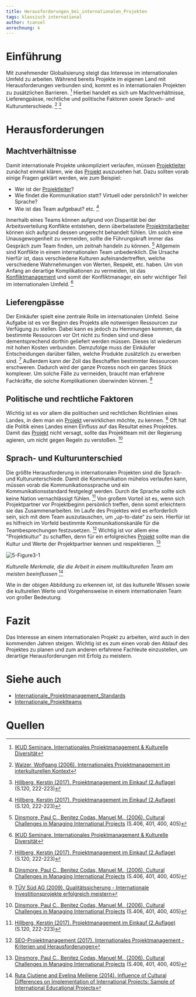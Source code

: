 ```yaml
---
title: Herausforderungen_bei_internationalen_Projekten
tags: klassisch international 
author: tcansel
anrechnung: k 
---
```


# Einführung
Mit zunehmender Globalisierung steigt das Interesse im internationalen Umfeld zu arbeiten. Während bereits Projekte im eigenen Land mit Herausforderungen verbunden sind, kommt es in internationalen Projekten zu zusätzlichen Barrieren. [^1] Hierbei handelt es sich um Machtverhältnisse, Lieferengpässe, rechtliche und politische Faktoren sowie Sprach- und Kulturunterschiede. [^2] [^3]

# Herausforderungen
## Machtverhältnisse
Damit internationale Projekte unkompliziert verlaufen, müssen [Projektleiter](Projektleiter.md) zunächst einmal klären, wie das [Projekt](Projekt.md) auszusehen hat. Dazu sollten vorab einige Fragen geklärt werden, wie zum Beispiel: 
*   Wer ist der [Projektleiter](Projektleiter.md)?
*   Wie findet die Kommunikation statt? Virtuell oder persönlich? In welcher Sprache?
*   Wie ist das Team aufgebaut? etc. [^3] 

Innerhalb eines Teams können aufgrund von Disparität bei der Arbeitsverteilung Konflikte entstehen, denn überbelastete [Projektmitarbeiter](Projektmitarbeiter.md) können sich aufgrund dessen ungerecht behandelt fühlen. Um solch eine Unausgewogenheit zu vermeiden, sollte die Führungskraft immer das Gespräch zum Team finden, um zeitnah handeln zu können. [^4] Allgemein sind Konflikte in einem internationalen Team unbedenklich. Die Ursache hierfür ist, dass verschiedene Kulturen aufeinandertreffen, welche verschiedene Wahrnehmungen von Werten, Respekt, etc. haben. Um von Anfang an derartige Komplikationen zu vermeiden, ist das [Konfliktmanagement](Konfliktmanagement.md) und somit der Konfliktmanager, ein sehr wichtiger Teil im internationalen Umfeld. [^1] 
## Lieferengpässe
Der Einkäufer spielt eine zentrale Rolle im internationalen Umfeld. Seine Aufgabe ist es vor Beginn des Projekts alle notwenigen Ressourcen zur Verfügung zu stellen. Dabei kann es jedoch zu Hemmungen kommen, da bestimmte Ressourcen vor Ort nicht zu finden sind und diese dementsprechend dorthin geliefert werden müssen. Dieses ist wiederum mit hohen Kosten verbunden. Demzufolge muss der Einkäufer Entscheidungen darüber fällen, welche Produkte zusätzlich zu erwerben sind. [^3] Außerdem kann der Zoll das Beschaffen bestimmter Ressourcen erschweren. Dadurch wird der ganze Prozess noch ein ganzes Stück komplexer. Um solche Fälle zu vermeiden, braucht man erfahrene Fachkräfte, die solche Komplikationen überwinden können. [^4] 

## Politische und rechtliche Faktoren
Wichtig ist es vor allem die politischen und rechtlichen Richtlinien eines Landes, in dem man ein [Projekt](Projekt.md) verwirklichen möchte, zu kennen. [^5] Oft hat die Politik eines Landes einen Einfluss auf das Resultat eines Projektes. Damit das [Projekt](Projekt.md) nicht versagt, sollte das Projektteam mit der Regierung agieren, um nicht gegen Regeln zu verstoßen. [^4] 

## Sprach- und Kulturunterschied
Die größte Herausforderung in internationalen Projekten sind die Sprach- und Kulturunterschiede. Damit die Kommunikation mühelos verlaufen kann, müssen vorab die Kommunikationssprache und ein Kommunikationsstandard festgelegt werden. Durch die Sprache sollte sich keine Nation vernachlässigt fühlen. [^3] Von großem Vorteil ist es, wenn sich Projektpartner vor Projektbeginn persönlich treffen, denn somit erleichtern sie das Zusammenarbeiten. Im Laufe des Projektes wird es erforderlich sein, sich mit dem Team auszutauschen, um „up-to-date“ zu sein. Hierfür ist es hilfreich im Vorfeld bestimmte Kommunikationskanäle für die Teambesprechungen festzusetzen. [^6] Wichtig ist vor allem eine "Projektkultur" zu schaffen, denn für ein erfolgreiches [Projekt](Projekt.md) sollte man die Kultur und Werte der Projektpartner kennen und respektieren. [^4]

![5-Figure3-1](https://user-images.githubusercontent.com/92802489/142760861-b2885881-b478-4674-ab0b-673f57f8350a.png)

*Kulturelle Merkmale, die die Arbeit in einem multikulturellen Team am meisten beeinflussen* [^7]

Wie in der obigen Abbildung zu erkennen ist, ist das kulturelle Wissen sowie die kulturellen Werte und Vorgehensweise in einem internationalen Team von großer Bedeutung. 

# Fazit 
Das Interesse an einem internationalen Projekt zu arbeiten, wird auch in den kommenden Jahren steigen. Wichtig ist es zum einen vorab den Ablauf des Projektes zu planen und zum anderen erfahrene Fachleute einzustellen, um derartige Herausforderungen mit Erfolg zu meistern.

# Siehe auch
* [Internationale_Projektmanagement_Standards](Internationale_Projektmanagement_Standards.md)
* [Internationale_Projektteams](Internationale_Projektteams.md)

# Quellen

[^1]: [IKUD Seminare. Internationales Projektmanagement & Kulturelle Diversität](https://www.ikud-seminare.de/veroeffentlichungen/internationales-projektmanagement.html)   
[^2]: [Walzer, Wolfgang (2006). Internationales Projektmanagement im interkulturellen Kontext](https://repositum.tuwien.at/bitstream/20.500.12708/10199/2/Walzer%20Wolfgang%20-%202006%20-%20Internationales%20Projektmanagement%20im%20interkulturellen...pdf)
[^3]: [Hillberg, Kerstin (2017). Projektmanagement im Einkauf (2.Auflage)](https://link.springer.com/content/pdf/10.1007/978-3-658-31310-4.pdf) (S.120, 222-223)
[^4]: [Dinsmore, Paul C., Benitez Codas, Manuel M., (2006). Cultural Challenges in Managing International Projects](https://web.s.ebscohost.com/ehost/pdfviewer/pdfviewer?vid=5&sid=2fd081ab-1a32-45e7-93a5-7a319920702f%40redis) (S.406, 401, 400, 405)
[^5]: [TÜV Süd AG (2009). Qualitätssicherung - Internationale Investitionsprojekte erfolgreich meistern](https://www.youtube.com/watch?v=AMHgmY3x-nU) 
[^6]: [SEO-Projektmanagement (2017). Internationales Projektmanagement - Kriterien und Herausforderungen](https://www.seo-suedwest.de/seo-wissen/seo-projektmanagement/43-allgemein/2809-internationales-projektmanagement.html) 
[^7]: [Ruta Ciutiene and Evelina Meiliene (2014). Influence of Cultural Differences on Implementation of International Projects: Sample of International Educational Projects](http://www.joams.com/uploadfile/2014/0217/20140217025445416.pdf)
